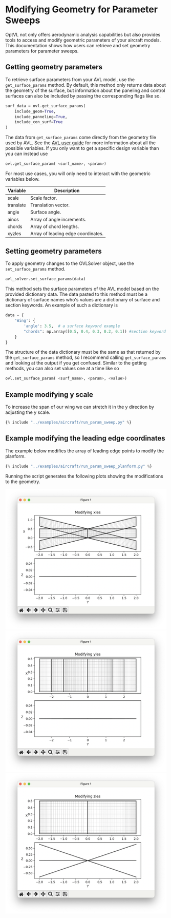 # Modifying Geometry for Parameter Sweeps

OptVL not only offers aerodynamic analysis capabilities but also provides tools to access and modify geometric parameters of your aircraft models.
This documentation shows how users can retrieve and set geometry parameters for parameter sweeps.



## Getting geometry parameters

To retrieve surface parameters from your AVL model, use the `get_surface_params` method.
By default, this method only returns data about the geometry of the surface, but information about the paneling and control surfaces can also be included by passing the corresponding flags like so. 
```python
surf_data = ovl.get_surface_params(
    include_geom=True,
    include_panneling=True,
    include_con_surf=True
)
```
The data from `get_surface_params` come directly from the geometry file used by AVL.
See the [AVL user guide](https://web.mit.edu/drela/Public/web/avl/avl_doc.txt) for more information about all the possible variables.
If you only want to get a specific design variable than you can instead use
```python
ovl.get_surface_param( <surf_name>, <param>)
```
For most use cases, you will only need to interact with the geometric variables below. 

| Variable    | Description                       |
|-------------|-----------------------------------|
| scale       | Scale factor.                     |
| translate   | Translation vector.               |
| angle       | Surface angle.                    |
| aincs       | Array of angle increments.        |
| chords      | Array of chord lengths.           |
| xyzles      | Array of leading edge coordinates.|


## Setting geometry parameters

To apply geometry changes to the OVLSolver object, use the `set_surface_params` method.
```python
avl_solver.set_surface_params(data)
```
This method sets the surface parameters of the AVL model based on the provided dictionary data.
The data pasted to this method must be a dictionary of surface names who's values are a dictionary of surface and section keywords.
An example of such a dictionary is
```python
data = {
    'Wing': {
        'angle': 3.5,  # a surface keyword example
        "chords": np.array([0.5, 0.4, 0.3, 0.2, 0.1]) #section keyword example
    }
}
```
The structure of the data dictionary must be the same as that returned by the `get_surface_params` method, so I recommend calling `get_surface_params` and looking at the output if you get confused.
Similar to the getting methods, you can also set values one at a time like so
```python
ovl.set_surface_param( <surf_name>, <param>, <value>)
```

## Example modifying y scale
To increase the span of our wing we can stretch it in the y direction by adjusting the y scale. 

```python 
{% include "../examples/aircraft/run_param_sweep.py" %}
```


## Example modifying the leading edge coordinates
The example below modifies the array of leading edge points to modify the planform. 

```python 
{% include "../examples/aircraft/run_param_sweep_planform.py" %}
```

Running the script generates the following plots showing the modifications to the geometry.

![](figures/xles_sweep.png)
![](figures/yles_sweep.png)
![](figures/zles_sweep.png)

